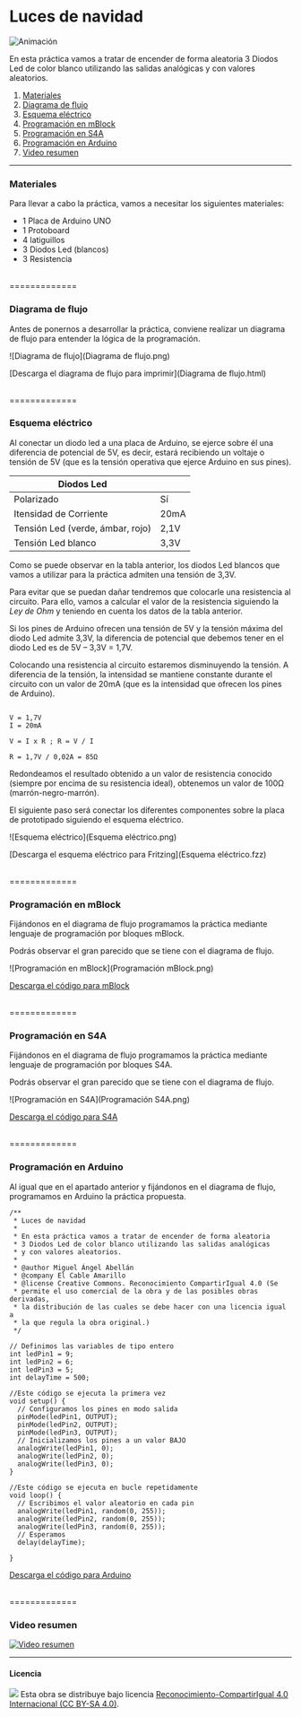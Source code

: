 # Luces de navidad

![Animación](Animación.gif)

En esta práctica vamos a tratar de encender de forma aleatoria 3 Diodos Led de color blanco utilizando las salidas analógicas y con valores aleatorios.

1.	[Materiales](#materiales)
2.	[Diagrama de flujo](#diagrama-de-flujo)
3.	[Esquema eléctrico](#esquema-eléctrico)
4.	[Programación en mBlock](#programación-en-mblock)
5.	[Programación en S4A](#programación-en-s4a)
6.	[Programación en Arduino](#programación-en-arduino)
7.  [Video resumen](#video-resumen)



***



### Materiales

Para llevar a cabo la práctica, vamos a necesitar los siguientes materiales:
- 1 Placa de Arduino UNO
- 1 Protoboard
- 4 latiguillos
- 3 Diodos Led (blancos)
- 3 Resistencia



<br />
=============
<br />



### Diagrama de flujo

Antes de ponernos a desarrollar la práctica, conviene realizar un diagrama de flujo para entender la lógica de la programación.

![Diagrama de flujo](Diagrama de flujo.png)

[Descarga el diagrama de flujo para imprimir](Diagrama de flujo.html)



<br />
=============
<br />



### Esquema eléctrico

Al conectar un diodo led a una placa de Arduino, se ejerce sobre él una diferencia de potencial de 5V, es decir, estará recibiendo un voltaje o tensión de 5V (que es la tensión operativa que ejerce Arduino en sus pines).

| Diodos Led                       |        |
| -------------------------------- | ------ |
| Polarizado                       | Sí     |
| Itensidad de Corriente           | 20mA   |
| Tensión Led (verde, ámbar, rojo) | 2,1V   |
| Tensión Led blanco               | 3,3V   |

Como se puede observar en la tabla anterior, los diodos Led blancos que vamos a utilizar para la práctica admiten una tensión de 3,3V. 

Para evitar que se puedan dañar tendremos que colocarle una resistencia al circuito. Para ello, vamos a calcular el valor de la resistencia siguiendo la *Ley de Ohm* y teniendo en cuenta los datos de la tabla anterior.

Si los pines de Arduino ofrecen una tensión de 5V y la tensión máxima del diodo Led admite 3,3V, la diferencia de potencial que debemos tener en el diodo Led es de 5V – 3,3V = 1,7V. 

Colocando una resistencia al circuito estaremos disminuyendo la tensión. A diferencia de la tensión, la intensidad se mantiene constante durante el circuito con un valor de 20mA (que es la intensidad que ofrecen los pines de Arduino).


```

V = 1,7V
I = 20mA

V = I x R ; R = V / I

R = 1,7V / 0,02A = 85Ω 

```

Redondeamos el resultado obtenido a un valor de resistencia conocido (siempre por encima de su resistencia ideal), obtenemos un valor de 100Ω (marrón-negro-marrón).

El siguiente paso será conectar los diferentes componentes sobre la placa de prototipado siguiendo el esquema eléctrico.

![Esquema eléctrico](Esquema eléctrico.png)

[Descarga el esquema eléctrico para Fritzing](Esquema eléctrico.fzz)



<br />
=============
<br />



### Programación en mBlock

Fijándonos en el diagrama de flujo programamos la práctica mediante lenguaje de programación por bloques mBlock. 

Podrás observar el gran parecido que se tiene con el diagrama de flujo.

![Programación en mBlock](Programación mBlock.png)

[Descarga el código para mBlock](mBlock.sb2)



<br />
=============
<br />



### Programación en S4A

Fijándonos en el diagrama de flujo programamos la práctica mediante lenguaje de programación por bloques S4A. 

Podrás observar el gran parecido que se tiene con el diagrama de flujo.

![Programación en S4A](Programación S4A.png)

[Descarga el código para S4A](S4A.sb)



<br />
=============
<br />



### Programación en Arduino

Al igual que en el apartado anterior y fijándonos en el diagrama de flujo, programamos en Arduino la práctica propuesta.

```
/**
 * Luces de navidad
 * 
 * En esta práctica vamos a tratar de encender de forma aleatoria
 * 3 Diodos Led de color blanco utilizando las salidas analógicas
 * y con valores aleatorios.
 * 
 * @author Miguel Ángel Abellán
 * @company El Cable Amarillo
 * @license Creative Commons. Reconocimiento CompartirIgual 4.0 (Se 
 * permite el uso comercial de la obra y de las posibles obras derivadas, 
 * la distribución de las cuales se debe hacer con una licencia igual a 
 * la que regula la obra original.)
 */

// Definimos las variables de tipo entero
int ledPin1 = 9;
int ledPin2 = 6;
int ledPin3 = 5;
int delayTime = 500;

//Este código se ejecuta la primera vez
void setup() {
  // Configuramos los pines en modo salida
  pinMode(ledPin1, OUTPUT);
  pinMode(ledPin2, OUTPUT);
  pinMode(ledPin3, OUTPUT);
  // Inicializamos los pines a un valor BAJO
  analogWrite(ledPin1, 0);
  analogWrite(ledPin2, 0);
  analogWrite(ledPin3, 0);
}

//Este código se ejecuta en bucle repetidamente
void loop() {
  // Escribimos el valor aleatorio en cada pin
  analogWrite(ledPin1, random(0, 255));
  analogWrite(ledPin2, random(0, 255));
  analogWrite(ledPin3, random(0, 255));
  // Esperamos
  delay(delayTime);

}
```

[Descarga el código para Arduino](Arduino/Arduino.ino)



<br />
=============
<br />



### Video resumen

[![Video resumen](https://i.ytimg.com/vi_webp/kcP-vLavYOo/maxresdefault.webp)](https://youtu.be/kcP-vLavYOo)



***



#### Licencia

<img src="http://i.creativecommons.org/l/by-sa/4.0/88x31.png" /> Esta obra se distribuye bajo licencia [Reconocimiento-CompartirIgual 4.0 Internacional (CC BY-SA 4.0)](https://creativecommons.org/licenses/by-sa/4.0/deed.es_ES).
